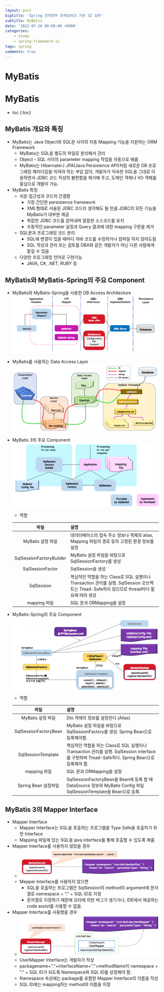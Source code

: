 ```yaml
---
layout: post
bigtitle: 'Spring 전자정부 프레임워크 기반 SI 실무'
subtitle: MyBatis
date: '2022-07-26 00:00:00 +0900'
categories:
    - study
    - spring-framework-si
tags: spring
comments: true
---
```


# MyBatis

# MyBatis
* toc
{:toc}

## MyBatis 개요와 특징
+ MyBatis는 Java Object와 SQL문 사이의 자동 Mapping 기능을 지원하는 ORM Framework
  + MyBatis는 SQL을 별도의 파일로 분리해서 관리
  + Object - SQL 사이의 parameter mapping 작업을 자동으로 해줌
  + MyBatis는 Hibernate나 JPA(Java Persistence API)처럼 새로운 DB 프로그래밍 패러다임을 익혀야 하는 부담 없이, 개발자가 익숙한 SQL을 그대로 이용하면서 JDBC 코드 작성의 불편함을 제거해 주고, 도메인 객체나 VO 객체를 중심으로 개발이 가능.
+ MyBatis 특징
  + 쉬운 접근성과 코드의 간결함
    + 가장 간단한 persistence framework
    + XML형태로 서술된 JDBC 코드라 생각해도 될 만큼 JDBC의 모든 기능을 MyBatis가 대부분 제공
    + 복잡한 JDBC 코드를 걷어내며 깔끔한 소스코드를 유지
    + 수동적인 parameter 설정과 Query 결과에 대한 mapping 구문을 제거
  + SQL문과 프로그래밍 코드 분리
    + SQL에 변경이 있을 때마다 자바 코드를 수정하거나 컴파일 하지 않아도됨
    + SQL 작성과 관리 또는 검토를 DBA와 같은 개발자가 아닌 다른 사람에게 맡길 수 있음
  + 다양한 프로그래밍 언어로 구현가능
    + JAVA, C#, .NET, RUBY 등

## MyBatis와 MyBatis-Spring의 주요 Component 
+ MyBatis와 MyBatis-Spring을 사용한 DB Access Architecture
![mybatis](/assets/img/springFramework/mybatis.png)
+ MyBatis를 사용하는 Data Access Layer
![mybatis](/assets/img/springFramework/mybatis2.png)
+ MyBatis 3의 주요 Component
![mybatis](/assets/img/springFramework/mybatis3.png)
  + 역할
  
  | 파일                         |                                                  설명                                                   |
  |:----------------------------:|-----------------------------------------------------------------------------------------------------|
  | MyBatis 설정 파일              |                     데이터베이스의 접속 주소 정보나 객체의 alias, Mapping 파일의 경로 등의 고정된 환경 정보를 설정                      |
  | SqlSessionFactoryBuilder   |                               MyBatis 설정 파일을 바탕으로 SqlSessionFactory를 생성                               | 
  | SqlSessionFactor           |                                            SqlSession을 생성                                             | 
  | SqlSession                 | 핵심적인 역할을 하는 Class로 SQL 실행이나 Transaction 관리를 실행. SqlSession 오브젝트는 Tread-Safe하지 않으므로 thread마다 필요에 따라 생성 | 
  | mapping 파일                 |                                         SQL 문과 ORMapping을 설정                                          |
+ MyBatis-Spring의 주요 Component
![mybatis](/assets/img/springFramework/mybatis4.png)
  + 역할
  
  | 파일                    | 설명                                                                                                            |
  |:-----------------------:|----------------------------------------------------------------------------------------------------------------|
  | MyBatis 설정 파일         | Dto 객체의 정보를 설정한다.(Alias)                                                                                      |
  | SqlSessionFactoryBean | MyBatis 설정 파일을 바탕으로 SqlSessionFactory를 생성. Spring Bean으로 등록해야함.                                               |
  | SqlSessionTemplate    | 핵심적인 역할을 하는 Class로 SQL 실행이나 Transaction 관리를 실행. SqlSession interface를 구현하며 Tread-Safe하다. Spring Bean으로 등록해야 함. | 
  | mapping 파일            | SQL 문과 ORMapping을 설정                                                                                          |
  | Spring Bean 설정파일      | SqlSessionFactoryBean을 Bean에 등록 할 때 DataSource 정보와 MyBatis Config 파일 SqlSessionTemplate을 Bean으로 등록.           |

## MyBatis 3의 Mapper Interface
+ Mapper Interface
  + Mapper Interface는 SQL을 호출하는 프로그램을 Type Safe을 호출하기 위한 Interface
  + Mapping 파일에 있는 SQL을 java interface를 통해 호출할 수 있도록 해줌
+ Mapper Interface를 사용하지 않았을 경우
  + ![mybatis](/assets/img/springFramework/mybatis5.png)
  + Mepper Interface를 사용하지 않으면
    + SQL을 호출하는 프로그램은 SqlSession의 method의 argument에 문자열로 namespace + "." + SQL ID로 지정
    + 문자열로 지정하기 때문에 오타에 의한 버그가 생기거나, IDE에서 제공하는 code assist를 사용할 수 없음.
+ Mapper Interface를 사용했을 경우
  + ![mybatis](/assets/img/springFramework/mybatis6.png)
  + UserMapper Interface는 개발자가 작성
  + packagename+"."+interfaceName+"."+methodName이 namespace + "." + SQL ID가 되도록 Namespace와 SQL ID를 성정해야 함.
  + Namespace 속성에는 package를 포함한 Mapper Interface의 이름을 작성
  + SQL ID에는 mapping하는 method의 이름을 지정